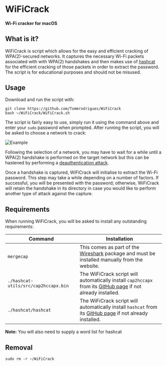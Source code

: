 # WiFiCrack
#### Wi-Fi cracker for macOS

## What is it?

WiFiCrack is script which allows for the easy and efficient cracking of WPA(2)-secured networks. It captures the necessary Wi-Fi packets associated with with WPA(2) handshakes and then makes use of [hashcat](https://github.com/hashcat/hashcat) for the efficient cracking of those packets in order to extract the password. The script is for educational purposes and should not be misused.

## Usage

Download and run the script with:
```
git clone https://github.com/Tommrodrigues/WiFiCrack
bash ~/WiFiCrack/WiFiCrack.sh
```

The script is fairly easy to use, simply run it using the command above and enter your `sudo` password when prompted. After running the script, you will be asked to choose a network to crack:

![Example](https://i.ibb.co/bWHfBPp/Screenshot-2018-12-13-at-20-26-34.png)

Following the selection of a network, you may have to wait for a while until a WPA(2) handshake is performed on the target network but this can be hastened by performing a [deauthentication attack](https://en.wikipedia.org/wiki/Wi-Fi_deauthentication_attack).

Once a handshake is captured, WiFiCrack will initialise to extract the Wi-Fi password. This step may take a while depending on a number of factors. If successful, you will be presented with the password; otherwise, WiFiCrack will retain the handshake in its directory in case you would like to perform another type of attack against the capture.

## Requirements

When running WiFiCrack, you will be asked to install any outstanding requirements:

| Command | Installation |
| --- | --- |
| `mergecap` | This comes as part of the [Wireshark](https://www.wireshark.org) package and must be installed manually from the website. |
| `./hashcat-utils/src/cap2hccapx.bin` | The WiFiCrack script will automatically install `cap2hccapx` from its [GitHub page](https://github.com/hashcat/hashcat-utils.git) if not already installed. |
| `./hashcat/hashcat` | The WiFiCrack script will automatically install `hashcat` from its [GitHub page](https://github.com/hashcat/hashcat) if not already installed. |

**Note:** You will also need to supply a word list for hashcat

## Removal

```
sudo rm -r ~/WiFiCrack
```
